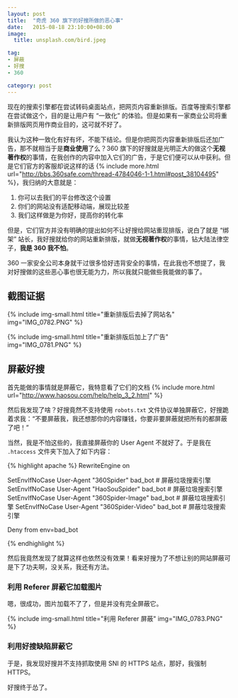 ```yaml
---
layout: post
title:  "奇虎 360 旗下的好搜所做的恶心事"
date:   2015-08-18 23:10:00+08:00
image:
  title: unsplash.com/bird.jpeg

tag: 
- 屏蔽
- 好搜
- 360

category: post
---
```


现在的搜索引擎都在尝试转码桌面站点，把网页内容重新排版。百度等搜索引擎都在尝试做这个，目的是让用户有 “一致化” 的体验。但是如果有一家商业公司将重新排版网页用作商业目的，这可就不好了。

我认为这种一致化有好有坏，不能下结论。但是你把网页内容重新排版后还加广告，那不就相当于是**商业使用**了么？360 旗下的好搜就是光明正大的做这个**无视著作权**的事情，在我创作的内容中加入它们的广告，于是它们便可以从中获利。但是它们官方的客服却说这样的话 {% include more.html url="http://bbs.360safe.com/thread-4784046-1-1.html#post_38104495" %}，我归纳的大意就是：

1. 你可以去我们的平台修改这个设置
2. 你们的网站没有适配移动端，展现比较差
3. 我们这样做是为你好，提高你的转化率

但是，它们官方并没有明确的提出如何不让好搜给网站重现排版，说白了就是 “绑架” 站长，我好搜就给你的网站重新排版，就做**无视著作权**的事情，钻大陆法律空子，**我是 360 我不怕**。

360 一家安全公司本身就干过很多恰好违背安全的事情，在此我也不想提了，我对好搜做的这些恶心事也很无能为力，所以我就只能做些我能做的事了。

## 截图证据

{% include img-small.html title="重新排版后去掉了网站名" img="IMG_0782.PNG" %}

{% include img-small.html title="重新排版后加上了广告" img="IMG_0781.PNG" %}

## 屏蔽好搜

首先能做的事情就是屏蔽它，我特意看了它们的文档 {% include more.html url="http://www.haosou.com/help/help_3_2.html" %}

然后我发现了啥？好搜竟然不支持使用 `robots.txt` 文件协议单独屏蔽它，好搜跪着求我：“不要屏蔽我，我还想那你的内容赚钱，你要非要屏蔽就把所有的都屏蔽了吧！”

当然，我是不怕这些的，我直接屏蔽你的 User Agent 不就好了。于是我在 `.htaccess` 文件夹下加入了如下内容：

{% highlight apache %}
RewriteEngine on

SetEnvIfNoCase User-Agent "360Spider" bad_bot # 屏蔽垃圾搜索引擎
SetEnvIfNoCase User-Agent "HaoSouSpider" bad_bot # 屏蔽垃圾搜索引擎
SetEnvIfNoCase User-Agent "360Spider-Image" bad_bot # 屏蔽垃圾搜索引擎
SetEnvIfNoCase User-Agent "360Spider-Video" bad_bot # 屏蔽垃圾搜索引擎

Deny from env=bad_bot

{% endhighlight %}

然后我竟然发现了就算这样也依然没有效果！看来好搜为了不想让别的网站屏蔽可是下了功夫啊，没关系，我还有方法。

### 利用 Referer 屏蔽它加载图片

嗯，很成功，图片加载不了了，但是并没有完全屏蔽它。

{% include img-small.html title="利用 Referer 屏蔽" img="IMG_0783.PNG" %}

### 利用好搜缺陷屏蔽它

于是，我发现好搜并不支持抓取使用 SNI 的 HTTPS 站点，那好，我强制 HTTPS。

好搜终于怂了。
